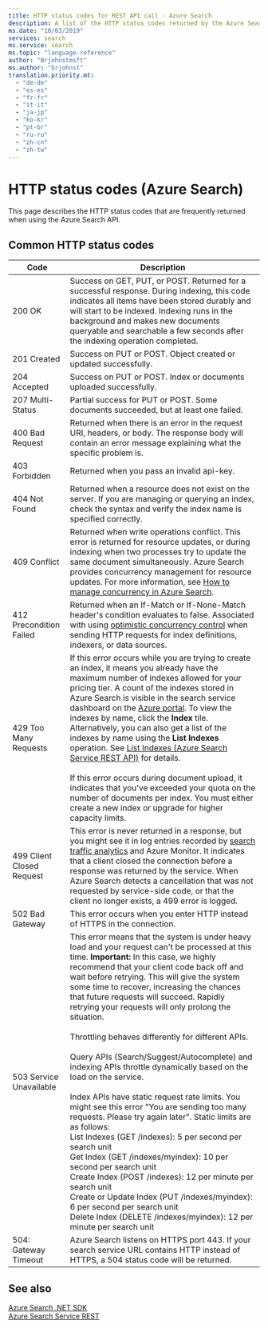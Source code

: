 ```yaml
---
title: HTTP status codes for REST API call - Azure Search
description: A list of the HTTP status codes returned by the Azure Search REST APIs.
ms.date: "10/03/2019"
services: search
ms.service: search
ms.topic: "language-reference"
author: "Brjohnstmsft"
ms.author: "brjohnst"
translation.priority.mt:
  - "de-de"
  - "es-es"
  - "fr-fr"
  - "it-it"
  - "ja-jp"
  - "ko-kr"
  - "pt-br"
  - "ru-ru"
  - "zh-cn"
  - "zh-tw"
---
```

# HTTP status codes (Azure Search)
  This page describes the HTTP status codes that are frequently returned when using the Azure Search API.  

## Common HTTP status codes  

|Code|Description|  
|----------|-----------------|  
|200 OK|Success on GET, PUT, or POST. Returned for a successful response. During indexing, this code indicates all items have been stored durably and will start to be indexed. Indexing runs in the background and makes new documents queryable and searchable a few seconds after the indexing operation completed.|
|201 Created|Success on PUT or POST. Object created or updated successfully.|
|204 Accepted|Success on PUT or POST. Index or documents uploaded successfully.|  
|207 Multi-Status|Partial success for PUT or POST. Some documents succeeded, but at least one failed.|  
|400 Bad Request|Returned when there is an error in the request URI, headers, or body. The response body will contain an error message explaining what the specific problem is.|  
|403 Forbidden|Returned when you pass an invalid api-key.|  
|404 Not Found|Returned when a resource does not exist on the server. If you are managing or querying an index, check the syntax and verify the index name is specified correctly.|  
|409 Conflict | Returned when write operations conflict. This error is returned for resource updates, or during indexing when two processes try to update the same document simultaneously. Azure Search provides concurrency management for resource updates. For more information, see [How to manage concurrency in Azure Search](https://docs.microsoft.com/azure/search/search-howto-concurrency).
|412 Precondition Failed|Returned when an If-Match or If-None-Match header's condition evaluates to false. Associated with using [optimistic concurrency control](https://www.ietf.org/rfc/rfc7232.txt) when sending HTTP requests for index definitions, indexers, or data sources.|  
|429 Too Many Requests|If this error occurs while you are trying to create an index, it means you already have the maximum number of indexes allowed for your pricing tier. A count of the indexes stored in Azure Search is visible in the search service dashboard on the [Azure portal](https://portal.azure.com). To view the indexes by name, click the **Index** tile. Alternatively, you can also get a list of the indexes by name using the **List Indexes** operation. See [List Indexes &#40;Azure Search Service REST API&#41;](list-indexes.md) for details.<br /><br /> If this error occurs during document upload, it indicates that you've exceeded your quota on the number of documents per index. You must either create a new index or upgrade for higher capacity limits.|  
|499 Client Closed Request| This error is never returned in a response, but you might see it in log entries recorded by [search traffic analytics](https://docs.microsoft.com/azure/search/search-traffic-analytics) and Azure Monitor. It indicates that a client closed the connection before a response was returned by the service. When Azure Search detects a cancellation that was not requested by service-side code, or that the client no longer exists, a 499 error is logged. |
|502 Bad Gateway|This error occurs when you enter HTTP instead of HTTPS in the connection.|  
|503 Service Unavailable|This error means that the system is under heavy load and your request can't be processed at this time. **Important:**  In this case, we highly recommend that your client code back off and wait before retrying. This will give the system some time to recover, increasing the chances that future requests will succeed. Rapidly retrying your requests will only prolong the situation.<br /><br />Throttling behaves differently for different APIs. <br /><br />Query APIs (Search/Suggest/Autocomplete) and indexing APIs throttle dynamically based on the load on the service. <br /><br />Index APIs have static request rate limits. You might see this error "You are sending too many requests. Please try again later". Static limits are as follows:<br />List Indexes (GET /indexes): 5 per second per search unit<br />Get Index (GET /indexes/myindex): 10 per second per search unit<br />Create Index (POST /indexes): 12 per minute per search unit<br />Create or Update Index (PUT /indexes/myindex): 6 per second per search unit<br />Delete Index (DELETE /indexes/myindex): 12 per minute per search unit |  
|504: Gateway Timeout|Azure Search listens on HTTPS port 443. If your search service URL contains HTTP instead of HTTPS, a 504 status code will be returned.|  

## See also  
 [Azure Search .NET SDK](https://docs.microsoft.com/azure/search/search-api-versions)  
 [Azure Search Service REST](index.md)   
